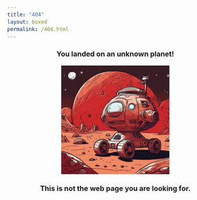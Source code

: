 ```yaml
---
title: "404"
layout: boxed
permalink: /404.html
---
```


<div>
<h3 style="text-align: center;">You landed on an unknown planet!</h3>
<img style="width:50%; margin:auto; display:block" src="statics/photos/404.png">
<h3 style="text-align: center;">This is not the web page you are looking for.</h3>

</div>

